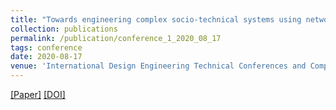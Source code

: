 ```yaml
---
title: "Towards engineering complex socio-technical systems using network motifs: A case study on bike-sharing systems"
collection: publications
permalink: /publication/conference_1_2020_08_17
tags: conference
date: 2020-08-17
venue: 'International Design Engineering Technical Conferences and Computers and Information in Engineering Conference'
---
```


[[Paper]](http://xiaoyinshuang.github.io/yx/files/conference1.pdf) [[DOI]](https://doi.org/10.1115/DETC2020-22631)

